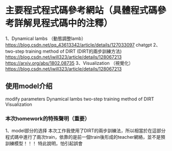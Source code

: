 # 主要程式程式碼參考網站（具體程式碼參考詳解見程式碼中的注釋）
1、Dynamical lambs  （動態調整lamb）
https://blog.csdn.net/qq_43613342/article/details/127033097
chatgpt
2、two-step training method of DIRT (DIRT的兩步訓練方法) 
https://blog.csdn.net/iwill323/article/details/128067213
https://arxiv.org/abs/1802.08735
3、Visualization （視覺化）
https://blog.csdn.net/iwill323/article/details/128067213

## 使用model介绍

modify parameters
Dynamical lambs
two-step training method of DIRT
Visualization

### 本次homework的特殊聲明（重要）
1、model部分的选择
本次工作我使用了DIRT的兩步訓練法，所以相當於在這部分程式碼中進行了兩次train，依靠的是前一個train後形成的teacher網絡，並不是預訓練模型！！！ 特此說明，怕引起誤會

 



